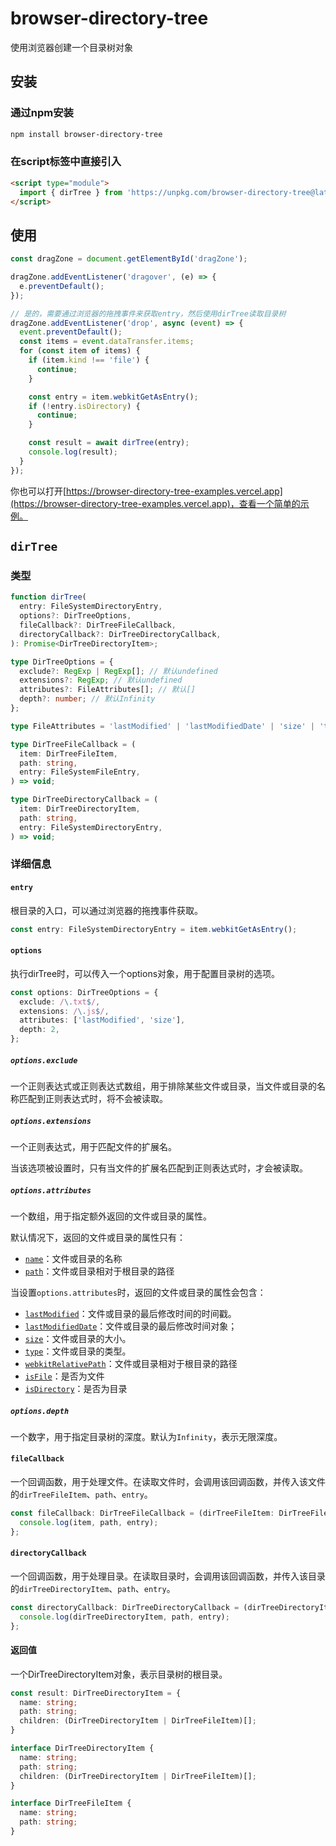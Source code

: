 # browser-directory-tree

使用浏览器创建一个目录树对象

## 安装

### 通过npm安装

```bash
npm install browser-directory-tree
```

### 在script标签中直接引入

```html
<script type="module">
  import { dirTree } from 'https://unpkg.com/browser-directory-tree@latest/dist/index.js';
</script>
```

## 使用

```ts
const dragZone = document.getElementById('dragZone');

dragZone.addEventListener('dragover', (e) => {
  e.preventDefault();
});

// 是的，需要通过浏览器的拖拽事件来获取entry，然后使用dirTree读取目录树
dragZone.addEventListener('drop', async (event) => {
  event.preventDefault();
  const items = event.dataTransfer.items;
  for (const item of items) {
    if (item.kind !== 'file') {
      continue;
    }

    const entry = item.webkitGetAsEntry();
    if (!entry.isDirectory) {
      continue;
    }

    const result = await dirTree(entry);
    console.log(result);
  }
});
```

你也可以打开[https://browser-directory-tree-examples.vercel.app](https://browser-directory-tree-examples.vercel.app)，查看一个简单的示例。

## `dirTree`

### 类型

```ts
function dirTree(
  entry: FileSystemDirectoryEntry,
  options?: DirTreeOptions,
  fileCallback?: DirTreeFileCallback,
  directoryCallback?: DirTreeDirectoryCallback,
): Promise<DirTreeDirectoryItem>;

type DirTreeOptions = {
  exclude?: RegExp | RegExp[]; // 默认undefined
  extensions?: RegExp; // 默认undefined
  attributes?: FileAttributes[]; // 默认[]
  depth?: number; // 默认Infinity
};

type FileAttributes = 'lastModified' | 'lastModifiedDate' | 'size' | 'type' | 'webkitRelativePath' | 'isFile' | 'isDirectory';

type DirTreeFileCallback = (
  item: DirTreeFileItem,
  path: string,
  entry: FileSystemFileEntry,
) => void;

type DirTreeDirectoryCallback = (
  item: DirTreeDirectoryItem,
  path: string,
  entry: FileSystemDirectoryEntry,
) => void;
```

### 详细信息

#### `entry`

根目录的入口，可以通过浏览器的拖拽事件获取。

```ts
const entry: FileSystemDirectoryEntry = item.webkitGetAsEntry();
```

#### `options`

执行dirTree时，可以传入一个options对象，用于配置目录树的选项。

```ts
const options: DirTreeOptions = {
  exclude: /\.txt$/,
  extensions: /\.js$/,
  attributes: ['lastModified', 'size'],
  depth: 2,
};
```

##### `options.exclude`

一个正则表达式或正则表达式数组，用于排除某些文件或目录，当文件或目录的名称匹配到正则表达式时，将不会被读取。

##### `options.extensions`

一个正则表达式，用于匹配文件的扩展名。

当该选项被设置时，只有当文件的扩展名匹配到正则表达式时，才会被读取。

##### `options.attributes`

一个数组，用于指定额外返回的文件或目录的属性。

默认情况下，返回的文件或目录的属性只有：

- [`name`](https://developer.mozilla.org/en-US/docs/Web/API/FileSystemEntry/name)：文件或目录的名称
- [`path`](https://developer.mozilla.org/en-US/docs/Web/API/FileSystemEntry/fullPath)：文件或目录相对于根目录的路径

当设置`options.attributes`时，返回的文件或目录的属性会包含：

- [`lastModified`](https://developer.mozilla.org/en-US/docs/Web/API/File/lastModified)：文件或目录的最后修改时间的时间戳。
- [`lastModifiedDate`](https://developer.mozilla.org/en-US/docs/Web/API/File/lastModifiedDate)：文件或目录的最后修改时间对象；
- [`size`](https://developer.mozilla.org/en-US/docs/Web/API/Blob/size)：文件或目录的大小。
- [`type`](https://developer.mozilla.org/en-US/docs/Web/API/Blob/type)：文件或目录的类型。
- [`webkitRelativePath`](https://developer.mozilla.org/en-US/docs/Web/API/File/webkitRelativePath)：文件或目录相对于根目录的路径
- [`isFile`](https://developer.mozilla.org/en-US/docs/Web/API/FileSystemEntry/isFile)：是否为文件
- [`isDirectory`](https://developer.mozilla.org/en-US/docs/Web/API/FileSystemEntry/isDirectory)：是否为目录

##### `options.depth`

一个数字，用于指定目录树的深度。默认为`Infinity`，表示无限深度。

#### `fileCallback`

一个回调函数，用于处理文件。在读取文件时，会调用该回调函数，并传入该文件的`dirTreeFileItem`、`path`、`entry`。

```ts
const fileCallback: DirTreeFileCallback = (dirTreeFileItem: DirTreeFileItem, path: string, entry: FileSystemFileEntry) => {
  console.log(item, path, entry);
};
```

#### `directoryCallback`

一个回调函数，用于处理目录。在读取目录时，会调用该回调函数，并传入该目录的`dirTreeDirectoryItem`、`path`、`entry`。

```ts
const directoryCallback: DirTreeDirectoryCallback = (dirTreeDirectoryItem: DirTreeDirectoryItem, path: string, entry: FileSystemDirectoryEntry) => {
  console.log(dirTreeDirectoryItem, path, entry);
};
```

#### 返回值

一个DirTreeDirectoryItem对象，表示目录树的根目录。

```ts
const result: DirTreeDirectoryItem = {
  name: string;
  path: string;
  children: (DirTreeDirectoryItem | DirTreeFileItem)[];
}

interface DirTreeDirectoryItem {
  name: string;
  path: string;
  children: (DirTreeDirectoryItem | DirTreeFileItem)[];
}

interface DirTreeFileItem {
  name: string;
  path: string;
}
```
